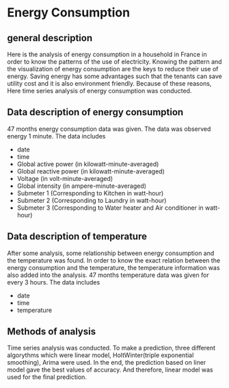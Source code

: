 # Energy Consumption

## general description
Here is the analysis of energy consumption in a household in France in order to know the patterns of the use of electricity.
Knowing the pattern and the visualization of energy consumption are the keys to reduce their use of energy. Saving energy has some advantages such that the tenants can save utility cost and it is also environment friendly. Because of these reasons, Here time series analysis of energy consumption was conducted.

## Data description of energy consumption
47 months energy consumption data was given. 
The data was observed energy 1 minute. 
The data includes
- date
- time
- Global active power (in kilowatt-minute-averaged)
- Global reactive power (in kilowatt-minute-averaged)
- Voltage (in volt-minute-averaged)
- Global intensity (in ampere-minute-averaged)
- Submeter 1 (Corresponding to Kitchen in watt-hour)
- Submeter 2 (Corresponding to Laundry in watt-hour)
- Submeter 3 (Corresponding to Water heater and Air conditioner in watt-hour)


## Data description of temperature 
After some analysis, some relationship between energy consumption and the temperature was found. In order to know the exact relation between the energy consumption and the temperature, the temperature information was also added into the analysis. 47 months temperature data was given for every 3 hours. 
The data includes
- date
- time
- temperature


## Methods of analysis
Time series analysis was conducted. 
To make a prediction, three different algorythms which were linear model, HoltWinter(triple exponential smoothing), Arima were used. In the end, the prediction based on liner model gave the best values of accuracy. And therefore, linear model was used for the final prediction.
